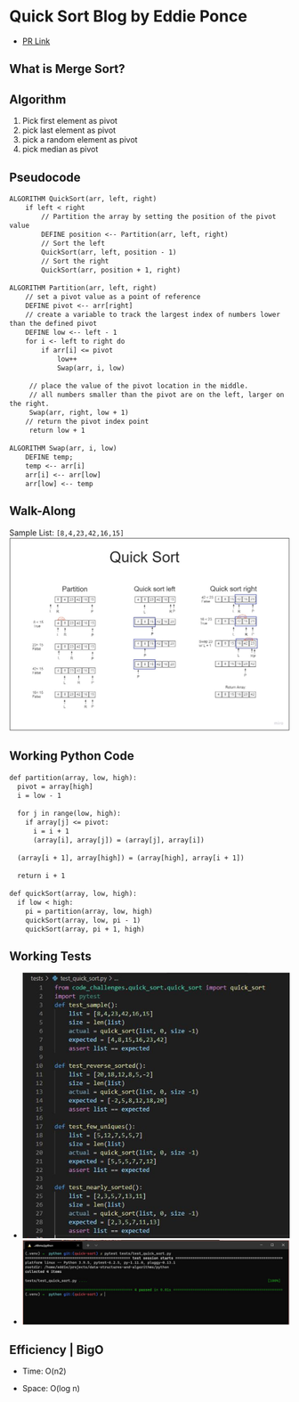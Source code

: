 # Quick Sort Blog by Eddie Ponce

- [PR Link](https://github.com/ponceedi000/data-structures-and-algorithms/pull/33)
## What is Merge Sort?


## Algorithm
1. Pick first element as pivot
2. pick last element as pivot
3. pick a random element as pivot
4. pick median as pivot

## Pseudocode
```
ALGORITHM QuickSort(arr, left, right)
    if left < right
        // Partition the array by setting the position of the pivot value
        DEFINE position <-- Partition(arr, left, right)
        // Sort the left
        QuickSort(arr, left, position - 1)
        // Sort the right
        QuickSort(arr, position + 1, right)

ALGORITHM Partition(arr, left, right)
    // set a pivot value as a point of reference
    DEFINE pivot <-- arr[right]
    // create a variable to track the largest index of numbers lower than the defined pivot
    DEFINE low <-- left - 1
    for i <- left to right do
        if arr[i] <= pivot
            low++
            Swap(arr, i, low)

     // place the value of the pivot location in the middle.
     // all numbers smaller than the pivot are on the left, larger on the right.
     Swap(arr, right, low + 1)
    // return the pivot index point
     return low + 1

ALGORITHM Swap(arr, i, low)
    DEFINE temp;
    temp <-- arr[i]
    arr[i] <-- arr[low]
    arr[low] <-- temp
```


## Walk-Along
Sample List: `[8,4,23,42,16,15]`
![Quick Sort white board](img/quick_sort.jpg)



## Working Python Code
```
def partition(array, low, high):
  pivot = array[high]
  i = low - 1

  for j in range(low, high):
    if array[j] <= pivot:
      i = i + 1
      (array[i], array[j]) = (array[j], array[i])

  (array[i + 1], array[high]) = (array[high], array[i + 1])

  return i + 1

def quickSort(array, low, high):
  if low < high:
    pi = partition(array, low, high)
    quickSort(array, low, pi - 1)
    quickSort(array, pi + 1, high)

```


## Working Tests
- ![](img/test_code.JPG)
- ![](img/pytest.JPG)
## Efficiency | BigO
- Time: O(n2)

- Space: O(log n)
